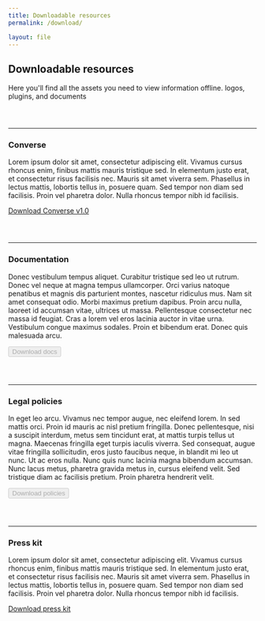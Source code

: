 ```yaml
---
title: Downloadable resources
permalink: /download/

layout: file
---
```


## Downloadable resources
Here you'll find all the assets you need to view information offline. logos, plugins, and documents

<hr style="margin-top: 3.5rem;">

### Converse
Lorem ipsum dolor sit amet, consectetur adipiscing elit. Vivamus cursus rhoncus enim, finibus mattis mauris tristique sed. In elementum justo erat, et consectetur risus facilisis nec. Mauris sit amet viverra sem. Phasellus in lectus mattis, lobortis tellus in, posuere quam. Sed tempor non diam sed facilisis. Proin vel pharetra dolor. Nulla rhoncus tempor nibh id facilisis.

<a class="usa-button usa-button" href="https://github.com/novelmc/converse/releases/tag/1.0">Download Converse v1.0</a>

<hr style="margin-top: 3.5rem;">

### Documentation
Donec vestibulum tempus aliquet. Curabitur tristique sed leo ut rutrum. Donec vel neque at magna tempus ullamcorper. Orci varius natoque penatibus et magnis dis parturient montes, nascetur ridiculus mus. Nam sit amet consequat odio. Morbi maximus pretium dapibus. Proin arcu nulla, laoreet id accumsan vitae, ultrices ut massa. Pellentesque consectetur nec massa id feugiat. Cras a lorem vel eros lacinia auctor in vitae urna. Vestibulum congue maximus sodales. Proin et bibendum erat. Donec quis malesuada arcu.

<!-- <a class="usa-button usa-button" href="https://novelmc.net/assets/docs.zip">Download docs</a> -->
<button class="usa-button" disabled>Download docs</button>

<hr style="margin-top: 3.5rem;">

### Legal policies
In eget leo arcu. Vivamus nec tempor augue, nec eleifend lorem. In sed mattis orci. Proin id mauris ac nisl pretium fringilla. Donec pellentesque, nisi a suscipit interdum, metus sem tincidunt erat, at mattis turpis tellus ut magna. Maecenas fringilla eget turpis iaculis viverra. Sed consequat, augue vitae fringilla sollicitudin, eros justo faucibus neque, in blandit mi leo ut nunc. Ut ac eros nulla. Nunc quis nunc lacinia magna bibendum accumsan. Nunc lacus metus, pharetra gravida metus in, cursus eleifend velit. Sed tristique diam ac facilisis pretium. Proin pharetra hendrerit velit.

<!-- <a class="usa-button usa-button" href="https://novelmc.net/assets/policies.zip">Download policies</a> -->

<button class="usa-button" disabled>Download policies</button>

<hr style="margin-top: 3.5rem;">

### Press kit
Lorem ipsum dolor sit amet, consectetur adipiscing elit. Vivamus cursus rhoncus enim, finibus mattis mauris tristique sed. In elementum justo erat, et consectetur risus facilisis nec. Mauris sit amet viverra sem. Phasellus in lectus mattis, lobortis tellus in, posuere quam. Sed tempor non diam sed facilisis. Proin vel pharetra dolor. Nulla rhoncus tempor nibh id facilisis.

<a class="usa-button usa-button" href="https://novelmc.net/assets/img/presskit.zip">Download press kit</a>
